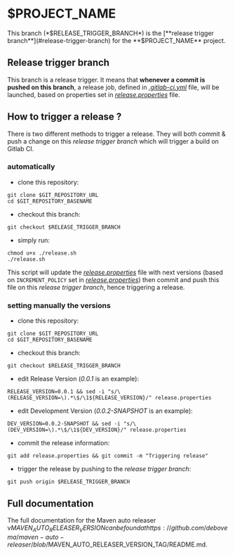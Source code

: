 # $PROJECT_NAME

This branch (*$RELEASE_TRIGGER_BRANCH*) is the [**release trigger branch**](#release-trigger-branch) for the **$PROJECT_NAME** project.

## Release trigger branch

This branch is a release trigger. It means that **whenever a commit is pushed on this branch**, a release job, defined in [*.gitlab-ci.yml*](./.gitlab-ci.yml) file, will be launched, based on properties set in [*release.properties*](./release.properties) file.

## How to trigger a release ?

There is two different methods to trigger a release.
They will both commit & push a change on this *release trigger branch* which will trigger a build on Gitlab CI.

### automatically

* clone this repository:
```shell
git clone $GIT_REPOSITORY_URL
cd $GIT_REPOSITORY_BASENAME
```

* checkout this branch:
```shell
git checkout $RELEASE_TRIGGER_BRANCH
```

* simply run:
```shell
chmod u+x ./release.sh
./release.sh
```

This script will update the [*release.properties*](./release.properties) file with next versions (based on ```INCREMENT_POLICY``` set in [*release.properties*](./release.properties)) then commit and push this file on this *release trigger branch*, hence triggering a release.

### setting manually the versions

* clone this repository:
```shell
git clone $GIT_REPOSITORY_URL
cd $GIT_REPOSITORY_BASENAME
```

* checkout this branch:
```shell
git checkout $RELEASE_TRIGGER_BRANCH
```

* edit Release Version (*0.0.1* is an example):
```shell
RELEASE_VERSION=0.0.1 && sed -i "s/\(RELEASE_VERSION=\).*\$/\1${RELEASE_VERSION}/" release.properties
```

* edit Development Version (*0.0.2-SNAPSHOT* is an example):
```shell
DEV_VERSION=0.0.2-SNAPSHOT && sed -i "s/\(DEV_VERSION=\).*\$/\1${DEV_VERSION}/" release.properties
```

* commit the release information:
```shell
git add release.properties && git commit -m "Triggering release"
```

* trigger the release by pushing to the *release trigger branch*:
```shell
git push origin $RELEASE_TRIGGER_BRANCH
```

## Full documentation

The full documentation for the Maven auto releaser v$MAVEN_AUTO_RELEASER_VERSION can be found at https://github.com/debovema/maven-auto-releaser/blob/$MAVEN_AUTO_RELEASER_VERSION_TAG/README.md.
